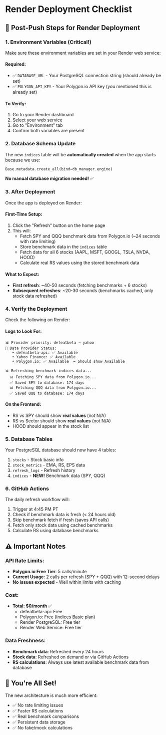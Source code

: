 # Render Deployment Checklist

## 🚀 Post-Push Steps for Render Deployment

### 1. Environment Variables (Critical!)

Make sure these environment variables are set in your Render web service:

#### Required:
- ✅ `DATABASE_URL` - Your PostgreSQL connection string (should already be set)
- ✅ `POLYGON_API_KEY` - Your Polygon.io API key (you mentioned this is already set)

#### To Verify:
1. Go to your Render dashboard
2. Select your web service
3. Go to "Environment" tab
4. Confirm both variables are present

### 2. Database Schema Update

The new `indices` table will be **automatically created** when the app starts because we use:
```python
Base.metadata.create_all(bind=db_manager.engine)
```

**No manual database migration needed!** ✅

### 3. After Deployment

Once the app is deployed on Render:

#### First-Time Setup:
1. Click the "Refresh" button on the home page
2. This will:
   - Fetch SPY and QQQ benchmark data from Polygon.io (~24 seconds with rate limiting)
   - Store benchmark data in the `indices` table
   - Fetch data for all 6 stocks (AAPL, MSFT, GOOGL, TSLA, NVDA, HOOD)
   - Calculate real RS values using the stored benchmark data

#### What to Expect:
- **First refresh**: ~40-50 seconds (fetching benchmarks + 6 stocks)
- **Subsequent refreshes**: ~20-30 seconds (benchmarks cached, only stock data refreshed)

### 4. Verify the Deployment

Check the following on Render:

#### Logs to Look For:
```
📊 Provider priority: defeatbeta → yahoo
📡 Data Provider Status:
   • defeatbeta-api: ✅ Available
   • Yahoo Finance: ✅ Available
   • Polygon.io: ✅ Available  ← Should show Available

📊 Refreshing benchmark indices data...
  📊 Fetching SPY data from Polygon.io...
  ✅ Saved SPY to database: 174 days
  📊 Fetching QQQ data from Polygon.io...
  ✅ Saved QQQ to database: 174 days
```

#### On the Frontend:
- RS vs SPY should show **real values** (not N/A)
- RS vs Sector should show **real values** (not N/A)
- HOOD should appear in the stock list

### 5. Database Tables

Your PostgreSQL database should now have 4 tables:
1. `stocks` - Stock basic info
2. `stock_metrics` - EMA, RS, EPS data
3. `refresh_logs` - Refresh history
4. `indices` - **NEW!** Benchmark data (SPY, QQQ)

### 6. GitHub Actions

The daily refresh workflow will:
1. Trigger at 4:45 PM PT
2. Check if benchmark data is fresh (< 24 hours old)
3. Skip benchmark fetch if fresh (saves API calls)
4. Fetch only stock data using cached benchmarks
5. Calculate RS using database benchmarks

## ⚠️ Important Notes

### API Rate Limits:
- **Polygon.io Free Tier**: 5 calls/minute
- **Current Usage**: 2 calls per refresh (SPY + QQQ) with 12-second delays
- **No issues expected** - Well within limits with caching

### Cost:
- **Total: $0/month** ✅
  - defeatbeta-api: Free
  - Polygon.io: Free (Indices Basic plan)
  - Render PostgreSQL: Free tier
  - Render Web Service: Free tier

### Data Freshness:
- **Benchmark data**: Refreshed every 24 hours
- **Stock data**: Refreshed on demand or via GitHub Actions
- **RS calculations**: Always use latest available benchmark data from database

## 🎉 You're All Set!

The new architecture is much more efficient:
- ✅ No rate limiting issues
- ✅ Faster RS calculations
- ✅ Real benchmark comparisons
- ✅ Persistent data storage
- ✅ No fake/mock calculations

